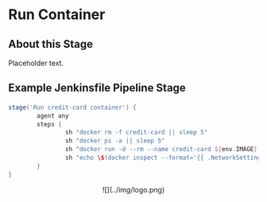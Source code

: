 # Run Container

## About this Stage
Placeholder text.

## Example Jenkinsfile Pipeline Stage
```groovy
stage('Run credit-card container') {
		agent any
		steps {
				sh "docker rm -f credit-card || sleep 5"
				sh "docker ps -a || sleep 5"
				sh "docker run -d --rm --name credit-card ${env.IMAGE}:${TAG}"
				sh "echo \$(docker inspect --format='{{ .NetworkSettings.Networks.bridge.IPAddress }}' \$(docker ps -q --filter name=credit-card)) > APP_IP_ADDRESS"
		}
}
```

<center id="footer">
  ![](../img/logo.png)
</center>
